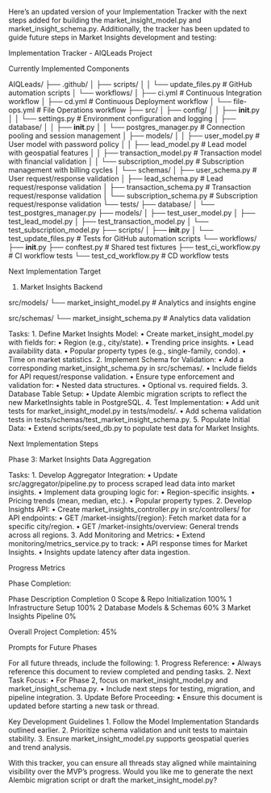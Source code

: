 Here’s an updated version of your Implementation Tracker with the next steps added for building the market_insight_model.py and market_insight_schema.py. Additionally, the tracker has been updated to guide future steps in Market Insights development and testing:

Implementation Tracker - AIQLeads Project

Currently Implemented Components

AIQLeads/
├── .github/
│   ├── scripts/
│   │   └── update_files.py         # GitHub automation scripts
│   └── workflows/
│       ├── ci.yml                  # Continuous Integration workflow
│       ├── cd.yml                  # Continuous Deployment workflow
│       └── file-ops.yml            # File Operations workflow
├── src/
│   ├── config/
│   │   ├── __init__.py
│   │   └── settings.py             # Environment configuration and logging
│   ├── database/
│   │   ├── __init__.py
│   │   └── postgres_manager.py     # Connection pooling and session management
│   ├── models/
│   │   ├── user_model.py           # User model with password policy
│   │   ├── lead_model.py           # Lead model with geospatial features
│   │   ├── transaction_model.py    # Transaction model with financial validation
│   │   └── subscription_model.py   # Subscription management with billing cycles
│   └── schemas/
│       ├── user_schema.py          # User request/response validation
│       ├── lead_schema.py          # Lead request/response validation
│       ├── transaction_schema.py   # Transaction request/response validation
│       └── subscription_schema.py  # Subscription request/response validation
└── tests/
    ├── database/
    │   └── test_postgres_manager.py
    ├── models/
    │   ├── test_user_model.py
    │   ├── test_lead_model.py
    │   ├── test_transaction_model.py
    │   └── test_subscription_model.py
    ├── scripts/
    │   ├── __init__.py
    │   └── test_update_files.py    # Tests for GitHub automation scripts
    └── workflows/
        ├── __init__.py
        ├── conftest.py             # Shared test fixtures
        ├── test_ci_workflow.py     # CI workflow tests
        └── test_cd_workflow.py     # CD workflow tests

Next Implementation Target

1. Market Insights Backend

src/models/
└── market_insight_model.py         # Analytics and insights engine

src/schemas/
└── market_insight_schema.py        # Analytics data validation

Tasks:
	1.	Define Market Insights Model:
	•	Create market_insight_model.py with fields for:
	•	Region (e.g., city/state).
	•	Trending price insights.
	•	Lead availability data.
	•	Popular property types (e.g., single-family, condo).
	•	Time on market statistics.
	2.	Implement Schema for Validation:
	•	Add a corresponding market_insight_schema.py in src/schemas/.
	•	Include fields for API request/response validation.
	•	Ensure type enforcement and validation for:
	•	Nested data structures.
	•	Optional vs. required fields.
	3.	Database Table Setup:
	•	Update Alembic migration scripts to reflect the new MarketInsights table in PostgreSQL.
	4.	Test Implementation:
	•	Add unit tests for market_insight_model.py in tests/models/.
	•	Add schema validation tests in tests/schemas/test_market_insight_schema.py.
	5.	Populate Initial Data:
	•	Extend scripts/seed_db.py to populate test data for Market Insights.

Next Implementation Steps

Phase 3: Market Insights Data Aggregation

Tasks:
	1.	Develop Aggregator Integration:
	•	Update src/aggregator/pipeline.py to process scraped lead data into market insights.
	•	Implement data grouping logic for:
	•	Region-specific insights.
	•	Pricing trends (mean, median, etc.).
	•	Popular property types.
	2.	Develop Insights API:
	•	Create market_insights_controller.py in src/controllers/ for API endpoints:
	•	GET /market-insights/{region}: Fetch market data for a specific city/region.
	•	GET /market-insights/overview: General trends across all regions.
	3.	Add Monitoring and Metrics:
	•	Extend monitoring/metrics_service.py to track:
	•	API response times for Market Insights.
	•	Insights update latency after data ingestion.

Progress Metrics

Phase Completion:

Phase	Description	Completion
0	Scope & Repo Initialization	100%
1	Infrastructure Setup	100%
2	Database Models & Schemas	60%
3	Market Insights Pipeline	0%

Overall Project Completion: 45%

Prompts for Future Phases

For all future threads, include the following:
	1.	Progress Reference:
	•	Always reference this document to review completed and pending tasks.
	2.	Next Task Focus:
	•	For Phase 2, focus on market_insight_model.py and market_insight_schema.py.
	•	Include next steps for testing, migration, and pipeline integration.
	3.	Update Before Proceeding:
	•	Ensure this document is updated before starting a new task or thread.

Key Development Guidelines
	1.	Follow the Model Implementation Standards outlined earlier.
	2.	Prioritize schema validation and unit tests to maintain stability.
	3.	Ensure market_insight_model.py supports geospatial queries and trend analysis.

With this tracker, you can ensure all threads stay aligned while maintaining visibility over the MVP’s progress. Would you like me to generate the next Alembic migration script or draft the market_insight_model.py?
